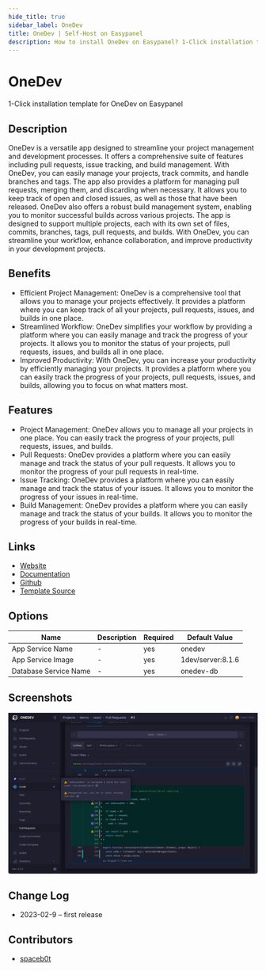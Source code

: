 ```yaml
---
hide_title: true
sidebar_label: OneDev
title: OneDev | Self-Host on Easypanel
description: How to install OneDev on Easypanel? 1-Click installation template for OneDev on Easypanel
---
```


<!-- generated -->

# OneDev

1-Click installation template for OneDev on Easypanel

## Description

OneDev is a versatile app designed to streamline your project management and development processes. It offers a comprehensive suite of features including pull requests, issue tracking, and build management. With OneDev, you can easily manage your projects, track commits, and handle branches and tags. The app also provides a platform for managing pull requests, merging them, and discarding when necessary. It allows you to keep track of open and closed issues, as well as those that have been released. OneDev also offers a robust build management system, enabling you to monitor successful builds across various projects. The app is designed to support multiple projects, each with its own set of files, commits, branches, tags, pull requests, and builds. With OneDev, you can streamline your workflow, enhance collaboration, and improve productivity in your development projects.

## Benefits

- Efficient Project Management: OneDev is a comprehensive tool that allows you to manage your projects effectively. It provides a platform where you can keep track of all your projects, pull requests, issues, and builds in one place.
- Streamlined Workflow: OneDev simplifies your workflow by providing a platform where you can easily manage and track the progress of your projects. It allows you to monitor the status of your projects, pull requests, issues, and builds all in one place.
- Improved Productivity: With OneDev, you can increase your productivity by efficiently managing your projects. It provides a platform where you can easily track the progress of your projects, pull requests, issues, and builds, allowing you to focus on what matters most.

## Features

- Project Management: OneDev allows you to manage all your projects in one place. You can easily track the progress of your projects, pull requests, issues, and builds.
- Pull Requests: OneDev provides a platform where you can easily manage and track the status of your pull requests. It allows you to monitor the progress of your pull requests in real-time.
- Issue Tracking: OneDev provides a platform where you can easily manage and track the status of your issues. It allows you to monitor the progress of your issues in real-time.
- Build Management: OneDev provides a platform where you can easily manage and track the status of your builds. It allows you to monitor the progress of your builds in real-time.

## Links

- [Website](https://code.onedev.io/)
- [Documentation](https://docs.onedev.io/)
- [Github](https://code.onedev.io/onedev/server)
- [Template Source](https://github.com/easypanel-io/templates/tree/main/templates/onedev)

## Options

Name | Description | Required | Default Value
-|-|-|-
App Service Name | - | yes | onedev
App Service Image | - | yes | 1dev/server:8.1.6
Database Service Name | - | yes | onedev-db

## Screenshots

![OneDev Screenshot](./assets/screenshot.png)

## Change Log

- 2023-02-9 – first release

## Contributors

- [spaceb0t](https://github.com/spacec0de)
